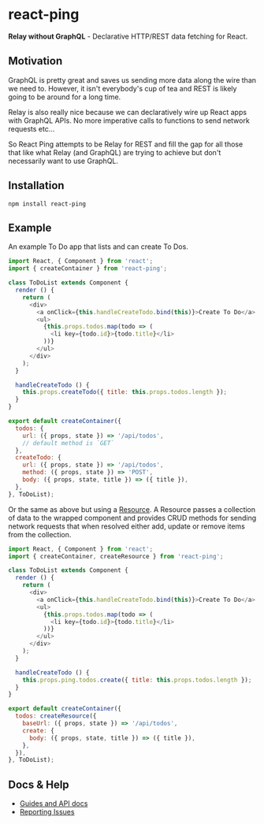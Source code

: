 # react-ping

**Relay without GraphQL** - Declarative HTTP/REST data fetching for React.

## Motivation

GraphQL is pretty great and saves us sending more data along the wire than we need to. However, it isn't everybody's cup of tea and REST is likely going to be around for a long time.

Relay is also really nice because we can declaratively wire up React apps with GraphQL APIs. No more imperative calls to functions to send network requests etc...

So React Ping attempts to be Relay for REST and fill the gap for all those that like what Relay (and GraphQL) are trying to achieve but don't necessarily want to use GraphQL.

## Installation

```
npm install react-ping
```

## Example

An example To Do app that lists and can create To Dos.

```javascript
import React, { Component } from 'react';
import { createContainer } from 'react-ping';

class ToDoList extends Component {
  render () {
    return (
      <div>
        <a onClick={this.handleCreateTodo.bind(this)}>Create To Do</a>
        <ul>
          {this.props.todos.map(todo => (
            <li key={todo.id}>{todo.title}</li>
          ))}
        </ul>
      </div>
    );
  }

  handleCreateTodo () {
    this.props.createTodo({ title: this.props.todos.length });
  }
}

export default createContainer({
  todos: {
    url: ({ props, state }) => '/api/todos',
    // default method is `GET`
  },
  createTodo: {
    url: ({ props, state }) => '/api/todos',
    method: ({ props, state }) => 'POST',
    body: ({ props, state, title }) => ({ title }),
  },
}, ToDoList);
```

Or the same as above but using a [Resource](/docs/Resource.md). A Resource passes a collection of data to the wrapped component and provides CRUD methods for sending network requests that when resolved either add, update or remove items from the collection.

```javascript
import React, { Component } from 'react';
import { createContainer, createResource } from 'react-ping';

class ToDoList extends Component {
  render () {
    return (
      <div>
        <a onClick={this.handleCreateTodo.bind(this)}>Create To Do</a>
        <ul>
          {this.props.todos.map(todo => (
            <li key={todo.id}>{todo.title}</li>
          ))}
        </ul>
      </div>
    );
  }

  handleCreateTodo () {
    this.props.ping.todos.create({ title: this.props.todos.length });
  }
}

export default createContainer({
  todos: createResource({
    baseUrl: ({ props, state }) => '/api/todos',
    create: {
      body: ({ props, state, title }) => ({ title }),
    },
  }),
}, ToDoList);
```

## Docs & Help

- [Guides and API docs](/docs)
- [Reporting Issues](https://github.com/finnfiddle/react-ping/issues)
